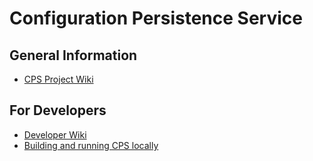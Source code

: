 <!--
  ============LICENSE_START=======================================================
   Copyright (C) 2021 Nordix Foundation.
  ================================================================================
  Licensed under the Apache License, Version 2.0 (the "License");
  you may not use this file except in compliance with the License.
  You may obtain a copy of the License at

       http://www.apache.org/licenses/LICENSE-2.0

  Unless required by applicable law or agreed to in writing, software
  distributed under the License is distributed on an "AS IS" BASIS,
  WITHOUT WARRANTIES OR CONDITIONS OF ANY KIND, either express or implied.
  See the License for the specific language governing permissions and
  limitations under the License.

  SPDX-License-Identifier: Apache-2.0
  ============LICENSE_END=========================================================
-->

# Configuration Persistence Service

## General Information
* [CPS Project Wiki](https://lf-onap.atlassian.net/wiki/spaces/DW/pages/16398157/Configuration+Persistence+Service+Project)

## For Developers
* [Developer Wiki](https://lf-onap.atlassian.net/wiki/spaces/DW/pages/16442177/Configuration+Persistence+Service+Developer+s+Landing+Page)
* [Building and running CPS locally](docker-compose/README.md)

